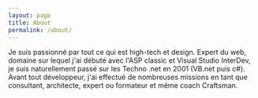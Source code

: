 ```yaml
---
layout: page
title: About
permalink: /about/
---
```


<amp-img width="1000" height="1000" layout="responsive" src="/cv/images/LOGOTypo02.jpg"></amp-img>

Je suis passionné par tout ce qui est high-tech et design. Expert du web, domaine sur lequel j'ai débuté avec l'ASP classic et Visual Studio InterDev, je suis naturellement passé sur les Techno .net en 2001 (VB.net puis c#). Avant tout développeur, j'ai effectué de nombreuses missions en tant que consultant, architecte, expert ou formateur et même coach Craftsman.
